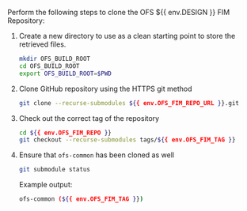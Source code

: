 Perform the following steps to clone the OFS ${{ env.DESIGN }} FIM Repository:

1. Create a new directory to use as a clean starting point to store the retrieved files.
    ```bash
    mkdir OFS_BUILD_ROOT
    cd OFS_BUILD_ROOT
    export OFS_BUILD_ROOT=$PWD
    ```

2. Clone GitHub repository using the HTTPS git method
    ```bash
    git clone --recurse-submodules ${{ env.OFS_FIM_REPO_URL }}.git
    ```

3. Check out the correct tag of the repository
    ```bash
    cd ${{ env.OFS_FIM_REPO }}
    git checkout --recurse-submodules tags/${{ env.OFS_FIM_TAG }}
    ```

4. Ensure that `ofs-common` has been cloned as well

    ```bash
    git submodule status
    ```

    Example output:

    ```bash
    ofs-common (${{ env.OFS_FIM_TAG }})
    ```